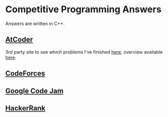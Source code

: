 # Competitive Programming Answers

Answers are written in C++.

## [AtCoder](http://atcoder.jp/)

3rd party site to see which problems I've finished [here](http://kenkoooo.com/atcoder/?kind=index&name=L3Sota); overview available [here](http://kenkoooo.com/atcoder/?name=L3Sota&kind=user).

## [CodeForces](http://codeforces.com/)

## [Google Code Jam](https://code.google.com/codejam/)

## [HackerRank](http://www.hackerrank.com/)
